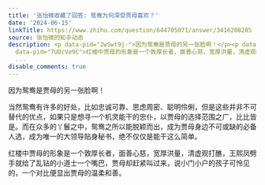 ```yaml
---
title: '张怡微收藏了回答: 鸳鸯为何深受贾母喜欢？'
date: '2024-06-15'
linkTitle: https://www.zhihu.com/question/644705071/answer/3416208285
source: 张怡微的知乎动态
description: <p data-pid="2wSwt9j-">因为鸳鸯是贾母的另一张脸啊！</p><p data-pid="Q_7L44E-">当然鸳鸯有许多的好处，比如忠诚可靠、思虑周密、聪明伶俐，但是这些并非不可替代的优点，如果只是想寻一个机灵能干的忠仆，以贾母的选择范围之广，比比皆是。而在众多的丫鬟之中，鸳鸯之所以能脱颖而出，成为贾母身边不可或缺的必备人选，成为唯一的大领导贴身秘书，绝不仅仅是能干这么简单。</p><p
  data-pid="7UDcVe9C">红楼中贾母的形象是一个敦厚长者，面善心慈，宽厚洪量，清虚观打醮，王熙凤劈手就给了乱钻的小道士一个嘴巴，贾母却赶紧叫过来，说小门小户的孩子可怜见的，一个对比便显出贾母的温柔和善。</p><p
  ...
disable_comments: true
---
```

<p data-pid="2wSwt9j-">因为鸳鸯是贾母的另一张脸啊！</p><p data-pid="Q_7L44E-">当然鸳鸯有许多的好处，比如忠诚可靠、思虑周密、聪明伶俐，但是这些并非不可替代的优点，如果只是想寻一个机灵能干的忠仆，以贾母的选择范围之广，比比皆是。而在众多的丫鬟之中，鸳鸯之所以能脱颖而出，成为贾母身边不可或缺的必备人选，成为唯一的大领导贴身秘书，绝不仅仅是能干这么简单。</p><p data-pid="7UDcVe9C">红楼中贾母的形象是一个敦厚长者，面善心慈，宽厚洪量，清虚观打醮，王熙凤劈手就给了乱钻的小道士一个嘴巴，贾母却赶紧叫过来，说小门小户的孩子可怜见的，一个对比便显出贾母的温柔和善。</p><p ...